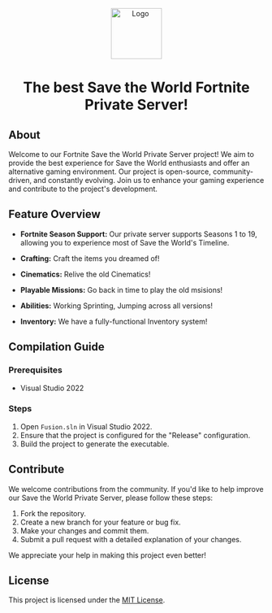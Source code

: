<p align="center">
  <img src="https://media.discordapp.net/attachments/1134250389403873331/1165870523788574800/FusionIcon.png?ex=65486c89&is=6535f789&hm=4aab326d88ac415716ea7eeffe19b524b87d98fa14c7400820032740dbd316a8&=" height=100px alt="Logo">
</p>

<h1 align="center">The best Save the World Fortnite Private Server!</h1>

## About

Welcome to our Fortnite Save the World Private Server project! We aim to provide the best experience for Save the World enthusiasts and offer an alternative gaming environment. Our project is open-source, community-driven, and constantly evolving. Join us to enhance your gaming experience and contribute to the project's development.

## Feature Overview

- **Fortnite Season Support:** Our private server supports Seasons 1 to 19, allowing you to experience most of Save the World's Timeline.

- **Crafting:** Craft the items you dreamed of!

- **Cinematics:** Relive the old Cinematics!

- **Playable Missions:** Go back in time to play the old msisions!

- **Abilities:** Working Sprinting, Jumping across all versions!

- **Inventory:** We have a fully-functional Inventory system!


## Compilation Guide

### Prerequisites
- Visual Studio 2022

### Steps
1. Open `Fusion.sln` in Visual Studio 2022.
2. Ensure that the project is configured for the "Release" configuration.
3. Build the project to generate the executable.

## Contribute

We welcome contributions from the community. If you'd like to help improve our Save the World Private Server, please follow these steps:

1. Fork the repository.
2. Create a new branch for your feature or bug fix.
3. Make your changes and commit them.
4. Submit a pull request with a detailed explanation of your changes.

We appreciate your help in making this project even better!

## License

This project is licensed under the [MIT License](LICENSE).
